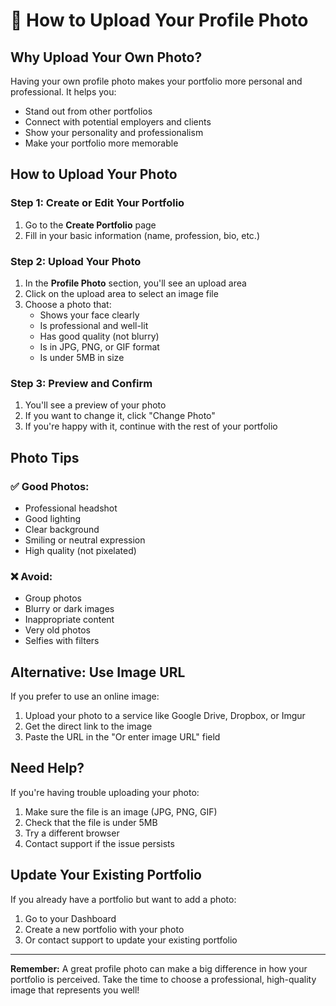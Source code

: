 # 📸 How to Upload Your Profile Photo

## Why Upload Your Own Photo?

Having your own profile photo makes your portfolio more personal and professional. It helps you:
- Stand out from other portfolios
- Connect with potential employers and clients
- Show your personality and professionalism
- Make your portfolio more memorable

## How to Upload Your Photo

### Step 1: Create or Edit Your Portfolio
1. Go to the **Create Portfolio** page
2. Fill in your basic information (name, profession, bio, etc.)

### Step 2: Upload Your Photo
1. In the **Profile Photo** section, you'll see an upload area
2. Click on the upload area to select an image file
3. Choose a photo that:
   - Shows your face clearly
   - Is professional and well-lit
   - Has good quality (not blurry)
   - Is in JPG, PNG, or GIF format
   - Is under 5MB in size

### Step 3: Preview and Confirm
1. You'll see a preview of your photo
2. If you want to change it, click "Change Photo"
3. If you're happy with it, continue with the rest of your portfolio

## Photo Tips

### ✅ Good Photos:
- Professional headshot
- Good lighting
- Clear background
- Smiling or neutral expression
- High quality (not pixelated)

### ❌ Avoid:
- Group photos
- Blurry or dark images
- Inappropriate content
- Very old photos
- Selfies with filters

## Alternative: Use Image URL

If you prefer to use an online image:
1. Upload your photo to a service like Google Drive, Dropbox, or Imgur
2. Get the direct link to the image
3. Paste the URL in the "Or enter image URL" field

## Need Help?

If you're having trouble uploading your photo:
1. Make sure the file is an image (JPG, PNG, GIF)
2. Check that the file is under 5MB
3. Try a different browser
4. Contact support if the issue persists

## Update Your Existing Portfolio

If you already have a portfolio but want to add a photo:
1. Go to your Dashboard
2. Create a new portfolio with your photo
3. Or contact support to update your existing portfolio

---

**Remember:** A great profile photo can make a big difference in how your portfolio is perceived. Take the time to choose a professional, high-quality image that represents you well! 